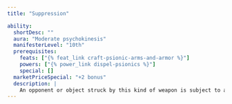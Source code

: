 ```yaml
---
title: "Suppression"

ability:
  shortDesc: ""
  aura: "Moderate psychokinesis"
  manifesterLevel: "10th"
  prerequisites:
    feats: ["{% feat_link craft-psionic-arms-and-armor %}"]
    powers: ["{% power_link dispel-psionics %}"]
    special: []
  marketPriceSpecial: "+2 bonus"
  description: |
    An opponent or object struck by this kind of weapon is subject to a targeted {% power_link dispel-psionics %} power. The wielder makes a power check (1d20 + 5 + manifester level, maximum +15) against a DC of 11 + the manifester level of the power to be dispelled. Bows, crossbows, and slings bestow this ability upon their ammunition, but can do so only three times per day.
---
```

